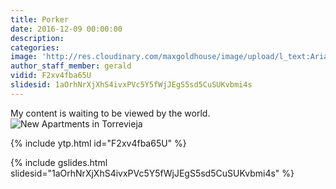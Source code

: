 ```yaml
---
title: Porker
date: 2016-12-09 00:00:00
description:
categories:
image: 'http://res.cloudinary.com/maxgoldhouse/image/upload/l_text:Arial_70_bold:M%20A%20X%20G%20O%20L%20D%20H%20O%20U%20S%20E,co_rgb:FFFFFF20/w_800/v1480691751/1a_kiow05.jpg'
author_staff_member: gerald
vidid: F2xv4fba65U
slidesid: 1aOrhNrXjXhS4ivxPVc5Y5fWjJEgS5sd5CuSUKvbmi4s
---
```



My content is waiting to be viewed by the world. ![New Apartments in Torrevieja](https://lh3.googleusercontent.com/H99GQbW6k4cr6QYpZpAVPFlJw5MFpyn4oRkS_VVCs8KE7b8Ph6umGOOqCVL6EvSZPFfoyQ9mkwwYmXQ=s800-rj-v2-e30)

{% include ytp.html id="F2xv4fba65U" %}

{% include gslides.html slidesid="1aOrhNrXjXhS4ivxPVc5Y5fWjJEgS5sd5CuSUKvbmi4s" %}